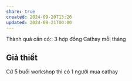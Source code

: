 ```yaml
---
share: true
created: 2024-09-20T13:26
updated: 2024-09-21T00:00
---
```

Thành quả cần có:: 3 hợp đồng Cathay mỗi tháng
## Giả thiết

Cứ 5 buổi workshop thì có 1 người mua cathay
